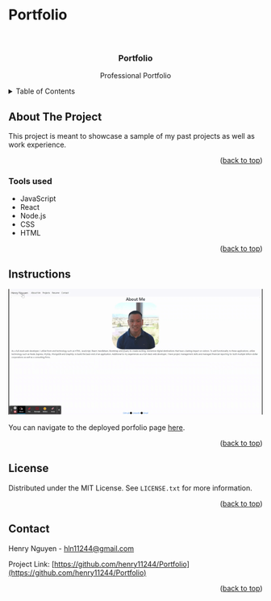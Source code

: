 # Portfolio

<div id="top"></div>

<br />
<div align="center">


<h3 align="center">Portfolio</h3>

  <p align="center">
    Professional Portfolio
    <br />
  </p>
</div>

<details>
  <summary>Table of Contents</summary>
  <ol>
    <li>
      <a href="#about-the-project">About The Project</a>
      <ul>
        <li><a href="#tools-used">Tools used</a></li>
      </ul>
    </li>
    <li>
      <a href="#instructions">Instructions</a>
        </li>
    <li><a href="#license">License</a></li>
    <li><a href="#contact">Contact</a></li>
  </ol>
</details>

## About The Project

This project is meant to showcase a sample of my past projects as well as work experience.

<p align="right">(<a href="#top">back to top</a>)</p>

### Tools used

* JavaScript
* React
* Node.js
* CSS
* HTML

<p align="right">(<a href="#top">back to top</a>)</p>

## Instructions

![Alt Text](gif/Portfolio.gif)

You can navigate to the deployed porfolio page [here](https://henry11244.github.io/Portfolio/).

<p align="right">(<a href="#top">back to top</a>)</p>

## License

Distributed under the MIT License. See `LICENSE.txt` for more information.

<p align="right">(<a href="#top">back to top</a>)</p>

## Contact

Henry Nguyen -  hln11244@gmail.com

Project Link: [https://github.com/henry11244/Portfolio](https://github.com/henry11244/Portfolio)

<p align="right">(<a href="#top">back to top</a>)</p>

[linkedin-url]: https://www.linkedin.com/in/henry11244/
